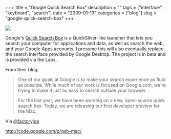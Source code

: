 +++
title = "Google Quick Search Box"
description = ""
tags = ["interface", "keyboard", "search"]
date = "2009-01-13"
categories = ["blog"]
slug = "google-quick-search-box"
+++



  <div class="notebook-screenshot"><a href="http://code.google.com/p/qsb-mac/"><img src="//konigi.com/media/notebook/gqsb.jpg" class="notebook-image" /></a></div><p>Google's <a href="http://code.google.com/p/qsb-mac/">Quick Search Box</a> is a QuickSilver-like launcher that lets you search your computer for applications and data, as well as search the web, and your Google Apps accounts. I presume this will also eventually replace the search interface provided by Google Desktop. The project is in beta and is provided via the Labs.</p>
<p>From their blog:</p>
<blockquote><p>One of our goals at Google is to make your search experience as fluid as possible. While much of our work is focused on Google.com, we're trying to make it just as easy to search outside your browser.</p>
<p>For the last year, we have been working on a new, open-source quick search box. Today, we are releasing our first developer preview for the Mac.</p></blockquote>
<p>Via <a href="http://twitter.com/factoryjoe/status/1115175277">@factoryjoe</a></p>
    
  <a href="http://code.google.com/p/qsb-mac/">http://code.google.com/p/qsb-mac/</a>
